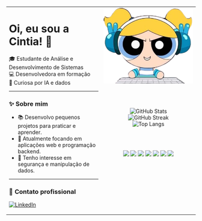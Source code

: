 <table>
  <tr>
    <!-- COLUNA ESQUERDA: TEXTOS -->
    <td width="50%" valign="top">

<h1>Oi, eu sou a Cintia! 💖</h1>

🎓 Estudante de Análise e Desenvolvimento de Sistemas  
💻 Desenvolvedora em formação  
🌸 Curiosa por IA e dados  

---

### ✨ Sobre mim

- 📚 Desenvolvo pequenos projetos para praticar e aprender.
- 🚀 Atualmente focando em aplicações web e programação backend.
- 🧪 Tenho interesse em segurança e manipulação de dados.

---

### 💼 Contato profissional

[![LinkedIn](https://img.shields.io/badge/-LinkedIn-0A66C2?style=for-the-badge&logo=linkedin&logoColor=white)](https://www.linkedin.com/in/mariacintia)

  </td>

  <!-- COLUNA DIREITA: AVATAR + ESTATÍSTICAS + BADGES -->
  <td width="50%" align="center" valign="top">

<img src="avatar.png" width="300"/>

<br><br>

<img src="https://github-readme-stats.vercel.app/api?username=mariacintia&show_icons=true&theme=tokyonight&hide_border=true" alt="GitHub Stats" />
<br>
<img src="https://github-readme-streak-stats.herokuapp.com?user=mariacintia&theme=tokyonight&hide_border=true" alt="GitHub Streak" />
<br>
<img src="https://github-readme-stats.vercel.app/api/top-langs/?username=mariacintia&layout=compact&theme=tokyonight&hide_border=true" alt="Top Langs" />

<br><br>

<div align="center">
  <img src="https://img.shields.io/badge/HTML5-E34F26?logo=html5&logoColor=white" />
  <img src="https://img.shields.io/badge/CSS3-1572B6?logo=css3&logoColor=white" />
  <img src="https://img.shields.io/badge/JavaScript-F7DF1E?logo=javascript&logoColor=black" />
  <img src="https://img.shields.io/badge/React-61DAFB?logo=react&logoColor=black" />
  <img src="https://img.shields.io/badge/Python-3776AB?logo=python&logoColor=white" />
  <img src="https://img.shields.io/badge/MySQL-4479A1?logo=mysql&logoColor=white" />
  <img src="https://img.shields.io/badge/Java-007396?logo=java&logoColor=white" />
</div>

  </td>
  </tr>
</table>
